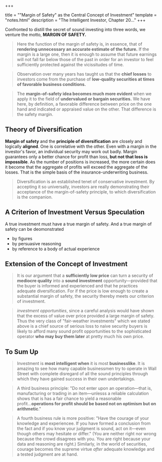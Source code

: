 +++

title = "\"Margin of Safety\" as the Central Concept of Investment"
template = "notes.html"
description = "The Intelligent Investor, Chapter 20..."
+++

Confronted to distill the secret of sound investing into three words, we venture the motto, **MARGIN OF SAFETY.**

> Here the function of the margin of safety is, in essence, that of **rendering unnecessary an accurate estimate of the future.** If the margin is a large one, then it is enough to assume that future earnings will not fall far below those of the past in order for an investor to feel sufficiently protected against the vicissitudes of time.

> Observation over many years has taught us that the **chief losses** to investors come from the purchase of **low-quality securities at times of favorable business conditions.**

> The **margin-of-safety idea becomes much more evident** when we apply it to the field of **undervalued or bargain securities.** We have here, by definition, a favorable difference between price on the one hand and indicated or appraised value on the other. That difference is the safety margin.

## Theory of Diversification

**Margin of safety** and the **principle of diversification** are closely and logically **aligned**. One is correlative with the other. Even with a margin in the investor's favor, an individual security may work out badly. Margin guarantees only a better chance for profit than loss, **but not that loss is impossible**. As the number of positions is increased, the more certain does it become that the aggregate of profits will exceed the aggregate of the losses. That is the simple basis of the insurance-underwriting business.

> Diversification is an established tenet of conservative investment. By accepting it so universally, investors are really demonstrating their acceptance of the margin-of-safety principle, to which diversification is the companion.

## A Criterion of Investment Versus Speculation

A true investment must have a true margin of safety. And a true margin of safety can be deomonstrated 
- by figures
- by persuasive reasoning
- by reference to a body of actual experience

## Extension of the Concept of Investment

> It is our argument that a **sufficiently low price** can turn a security of **mediocre quality** into a **sound investment** opportunity—provided that the buyer is informed and experienced and that he practices adequate diversification. For if the price is low enough to create a substantial margin of safety, the security thereby meets our criterion of investment.

> _investment opportunities_, since a careful analysis would have shown that the excess of value over price provided a large margin of safety. Thus the very class of "fair-weather investments" which we stated above is a chief source of serious loss to naive security buyers is likely to afford many sound profit opportunities to the sophisticated operator **who may buy them later** at pretty much his own price.


## To Sum Up

> Investment is **most intelligent when** it is most **businesslike**. It is amazing to see how many capable businessmen try to operate in Wall Street with complete disregard of all the sound principles through which they have gained success in their own undertakings.

> A third business principle: "Do not enter upon an operation—that is, manufacturing or trading in an item—unlesss a reliable calculation shows that is has a fair chance to yield a reasonable profit...**operations for profit should be based not on optimism but on arithmetic**."

> A fourth business rule is more positive: "Have the courage of your knowledge and experiencee. If you have formed a conclusion from the fact and if you know your judgment is sound, act on it—even though others may hesitate or differ." (You are neither right nor wrong because the crowd disagrees with you. You are right because your data and reasoning are right.) Similarly, in the world of securities, courage becomes the supreme virtue _after_ adequate knowledge and a tested judgment are at hand.